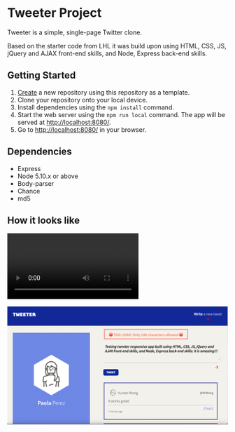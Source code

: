 <!-- @format -->

# Tweeter Project

Tweeter is a simple, single-page Twitter clone.

Based on the starter code from LHL it was build upon using HTML, CSS, JS, jQuery and AJAX front-end skills, and Node, Express back-end skills.

## Getting Started

1. [Create](https://docs.github.com/en/repositories/creating-and-managing-repositories/creating-a-repository-from-a-template) a new repository using this repository as a template.
2. Clone your repository onto your local device.
3. Install dependencies using the `npm install` command.
4. Start the web server using the `npm run local` command. The app will be served at <http://localhost:8080/>.
5. Go to <http://localhost:8080/> in your browser.

## Dependencies

- Express
- Node 5.10.x or above
- Body-parser
- Chance
- md5

## How it looks like

![Video of Features](https://github.com/papoita/tweeter/blob/master/docs/responsive_m.mov)

![Counter behaviour](https://github.com/papoita/tweeter/blob/master/docs/counter_error.png)
